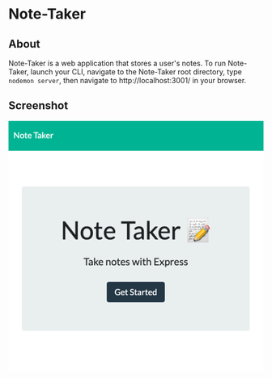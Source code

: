 # Note-Taker

## About

Note-Taker is a web application that stores a user's notes. To run Note-Taker, launch your CLI, navigate to the Note-Taker root directory, type `nodemon server`, then navigate to http://localhost:3001/ in your browser.

## Screenshot

![Note-Taker](public/assets/Note-Taker-Screenshot.png)